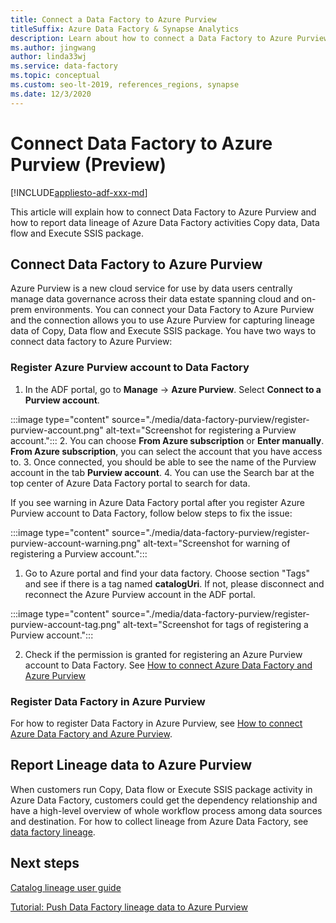 ```yaml
---
title: Connect a Data Factory to Azure Purview
titleSuffix: Azure Data Factory & Synapse Analytics
description: Learn about how to connect a Data Factory to Azure Purview
ms.author: jingwang
author: linda33wj
ms.service: data-factory
ms.topic: conceptual
ms.custom: seo-lt-2019, references_regions, synapse
ms.date: 12/3/2020
---
```


# Connect Data Factory to Azure Purview (Preview)
[!INCLUDE[appliesto-adf-xxx-md](includes/appliesto-adf-xxx-md.md)]

This article will explain how to connect Data Factory to Azure Purview and how to report data lineage of Azure Data Factory activities Copy data, Data flow and Execute SSIS package.


## Connect Data Factory to Azure Purview
Azure Purview is a new cloud service for use by data users centrally manage data governance across their data estate spanning cloud and on-prem environments. You can connect your Data Factory to Azure Purview and the connection allows you to use Azure Purview for capturing lineage data of Copy, Data flow and Execute SSIS package. 
You have two ways to connect data factory to Azure Purview:
### Register Azure Purview account to Data Factory
1. In the ADF portal, go to **Manage** -> **Azure Purview**. Select **Connect to a Purview account**. 

:::image type="content" source="./media/data-factory-purview/register-purview-account.png" alt-text="Screenshot for registering a Purview account.":::
2. You can choose **From Azure subscription** or **Enter manually**. **From Azure subscription**, you can select the account that you have access to. 
3. Once connected, you should be able to see the name of the Purview account in the tab **Purview account**. 
4. You can use the Search bar at the top center of Azure Data Factory portal to search for data. 

If you see warning in Azure Data Factory portal after you register Azure Purview account to Data Factory, follow below steps to fix the issue:

:::image type="content" source="./media/data-factory-purview/register-purview-account-warning.png" alt-text="Screenshot for warning of registering a Purview account.":::

1. Go to Azure portal and find your data factory. Choose section "Tags" and see if there is a tag named **catalogUri**. If not, please disconnect and reconnect the Azure Purview account in the ADF portal.

:::image type="content" source="./media/data-factory-purview/register-purview-account-tag.png" alt-text="Screenshot for tags of registering a Purview account.":::

2. Check if the permission is granted for registering an Azure Purview account to Data Factory. See [How to connect Azure Data Factory and Azure Purview](../purview/how-to-link-azure-data-factory.md#create-new-data-factory-connection)

### Register Data Factory in Azure Purview
For how to register Data Factory in Azure Purview, see [How to connect Azure Data Factory and Azure Purview](../purview/how-to-link-azure-data-factory.md). 

## Report Lineage data to Azure Purview
When customers run Copy, Data flow or Execute SSIS package activity in Azure Data Factory, customers could get the dependency relationship and have a high-level overview of whole workflow process among data sources and destination.
For how to collect lineage from Azure Data Factory, see [data factory lineage](../purview/how-to-link-azure-data-factory.md#supported-azure-data-factory-activities).

## Next steps
[Catalog lineage user guide](../purview/catalog-lineage-user-guide.md)

[Tutorial: Push Data Factory lineage data to Azure Purview](turorial-push-lineage-to-purview.md)
